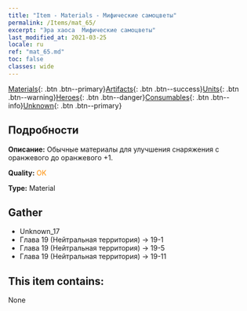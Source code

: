 ```yaml
---
title: "Item - Materials - Мифические самоцветы"
permalink: /Items/mat_65/
excerpt: "Эра хаоса  Мифические самоцветы"
last_modified_at: 2021-03-25
locale: ru
ref: "mat_65.md"
toc: false
classes: wide
---
```

 [Materials](/ru/Items/){: .btn .btn--primary}[Artifacts](/ru/Items/Artifacts/){: .btn .btn--success}[Units](/ru/Items/Units/){: .btn .btn--warning}[Heroes](/ru/Items/Heroes/){: .btn .btn--danger}[Consumables](/ru/Items/Consumables/){: .btn .btn--info}[Unknown](/ru/Items/Unknown/){: .btn .btn--primary}

## Подробности
 **Описание:** Обычные материалы для улучшения снаряжения c оранжевого до оранжевого +1.

 **Quality:** <span style="color: #FF8C00">OK</span>

 **Type:** Material

## Gather

*    Unknown_17 
*    Глава 19 (Нейтральная территория) -> 19-1 
*    Глава 19 (Нейтральная территория) -> 19-5 
*    Глава 19 (Нейтральная территория) -> 19-11 

## This item contains:

  None

